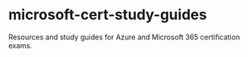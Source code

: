 # microsoft-cert-study-guides
Resources and study guides for Azure and Microsoft 365 certification exams.
